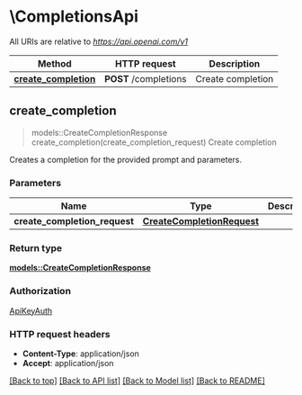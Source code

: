 # \CompletionsApi

All URIs are relative to *https://api.openai.com/v1*

Method | HTTP request | Description
------------- | ------------- | -------------
[**create_completion**](CompletionsApi.md#create_completion) | **POST** /completions | Create completion



## create_completion

> models::CreateCompletionResponse create_completion(create_completion_request)
Create completion

Creates a completion for the provided prompt and parameters.

### Parameters


Name | Type | Description  | Required | Notes
------------- | ------------- | ------------- | ------------- | -------------
**create_completion_request** | [**CreateCompletionRequest**](CreateCompletionRequest.md) |  | [required] |

### Return type

[**models::CreateCompletionResponse**](CreateCompletionResponse.md)

### Authorization

[ApiKeyAuth](../README.md#ApiKeyAuth)

### HTTP request headers

- **Content-Type**: application/json
- **Accept**: application/json

[[Back to top]](#) [[Back to API list]](../README.md#documentation-for-api-endpoints) [[Back to Model list]](../README.md#documentation-for-models) [[Back to README]](../README.md)

